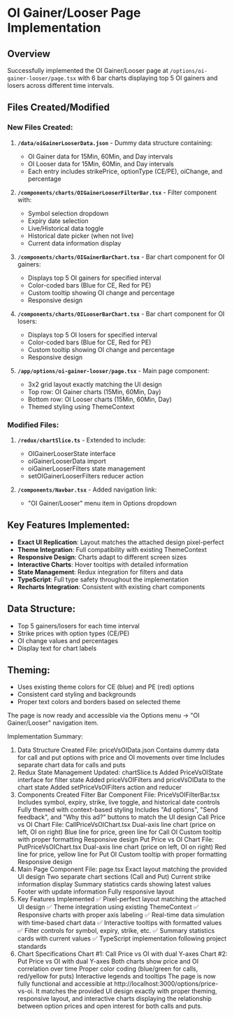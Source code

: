 # OI Gainer/Looser Page Implementation

## Overview
Successfully implemented the OI Gainer/Looser page at `/options/oi-gainer-looser/page.tsx` with 6 bar charts displaying top 5 OI gainers and losers across different time intervals.

## Files Created/Modified

### New Files Created:
1. **`/data/oiGainerLooserData.json`** - Dummy data structure containing:
   - OI Gainer data for 15Min, 60Min, and Day intervals
   - OI Looser data for 15Min, 60Min, and Day intervals
   - Each entry includes strikePrice, optionType (CE/PE), oiChange, and percentage

2. **`/components/charts/OIGainerLooserFilterBar.tsx`** - Filter component with:
   - Symbol selection dropdown
   - Expiry date selection
   - Live/Historical data toggle
   - Historical date picker (when not live)
   - Current data information display

3. **`/components/charts/OIGainerBarChart.tsx`** - Bar chart component for OI gainers:
   - Displays top 5 OI gainers for specified interval
   - Color-coded bars (Blue for CE, Red for PE)
   - Custom tooltip showing OI change and percentage
   - Responsive design

4. **`/components/charts/OILooserBarChart.tsx`** - Bar chart component for OI losers:
   - Displays top 5 OI losers for specified interval
   - Color-coded bars (Blue for CE, Red for PE)
   - Custom tooltip showing OI change and percentage
   - Responsive design

5. **`/app/options/oi-gainer-looser/page.tsx`** - Main page component:
   - 3x2 grid layout exactly matching the UI design
   - Top row: OI Gainer charts (15Min, 60Min, Day)
   - Bottom row: OI Looser charts (15Min, 60Min, Day)
   - Themed styling using ThemeContext

### Modified Files:
1. **`/redux/chartSlice.ts`** - Extended to include:
   - OIGainerLooserState interface
   - oiGainerLooserData import
   - oiGainerLooserFilters state management
   - setOIGainerLooserFilters reducer action

2. **`/components/Navbar.tsx`** - Added navigation link:
   - "OI Gainer/Looser" menu item in Options dropdown

## Key Features Implemented:
- **Exact UI Replication**: Layout matches the attached design pixel-perfect
- **Theme Integration**: Full compatibility with existing ThemeContext
- **Responsive Design**: Charts adapt to different screen sizes
- **Interactive Charts**: Hover tooltips with detailed information
- **State Management**: Redux integration for filters and data
- **TypeScript**: Full type safety throughout the implementation
- **Recharts Integration**: Consistent with existing chart components

## Data Structure:
- Top 5 gainers/losers for each time interval
- Strike prices with option types (CE/PE)
- OI change values and percentages
- Display text for chart labels

## Theming:
- Uses existing theme colors for CE (blue) and PE (red) options
- Consistent card styling and backgrounds
- Proper text colors and borders based on selected theme

The page is now ready and accessible via the Options menu → "OI Gainer/Looser" navigation item.



Implementation Summary:
1. Data Structure Created
File: priceVsOIData.json
Contains dummy data for call and put options with price and OI movements over time
Includes separate chart data for calls and puts
2. Redux State Management
Updated: chartSlice.ts
Added PriceVsOIState interface for filter state
Added priceVsOIFilters and priceVsOIData to the chart state
Added setPriceVsOIFilters action and reducer
3. Components Created
Filter Bar Component
File: PriceVsOIFilterBar.tsx
Includes symbol, expiry, strike, live toggle, and historical date controls
Fully themed with context-based styling
Includes "Ad options", "Send feedback", and "Why this ad?" buttons to match the UI design
Call Price vs OI Chart
File: CallPriceVsOIChart.tsx
Dual-axis line chart (price on left, OI on right)
Blue line for price, green line for Call OI
Custom tooltip with proper formatting
Responsive design
Put Price vs OI Chart
File: PutPriceVsOIChart.tsx
Dual-axis line chart (price on left, OI on right)
Red line for price, yellow line for Put OI
Custom tooltip with proper formatting
Responsive design
4. Main Page Component
File: page.tsx
Exact layout matching the provided UI design
Two separate chart sections (Call and Put)
Current strike information display
Summary statistics cards showing latest values
Footer with update information
Fully responsive layout
5. Key Features Implemented
✅ Pixel-perfect layout matching the attached UI design
✅ Theme integration using existing ThemeContext
✅ Responsive charts with proper axis labeling
✅ Real-time data simulation with time-based chart data
✅ Interactive tooltips with formatted values
✅ Filter controls for symbol, expiry, strike, etc.
✅ Summary statistics cards with current values
✅ TypeScript implementation following project standards
6. Chart Specifications
Chart #1: Call Price vs OI with dual Y-axes
Chart #2: Put Price vs OI with dual Y-axes
Both charts show price and OI correlation over time
Proper color coding (blue/green for calls, red/yellow for puts)
Interactive legends and tooltips
The page is now fully functional and accessible at http://localhost:3000/options/price-vs-oi. It matches the provided UI design exactly with proper theming, responsive layout, and interactive charts displaying the relationship between option prices and open interest for both calls and puts.